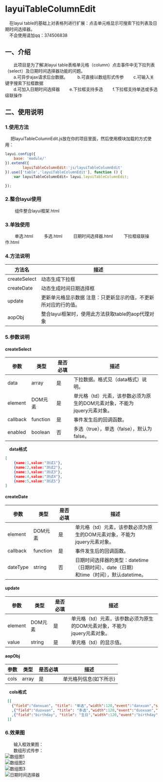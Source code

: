 # layuiTableColumnEdit
&emsp;在layui table的基础上对表格列进行扩展：点击单元格显示可搜索下拉列表及日期时间选择器。
<br/>
&emsp;不会使用请加qq：374506838

## 一、介绍
&emsp;&emsp;此项目是为了解决layui table表格单元格（column）点击事件中无下拉列表（select）及日期时间选择器功能的问题。
<br/>
&emsp;&emsp;a.可异步ajax请求后台数据。
&emsp;&emsp;b.可直接以数组形式传参
&emsp;&emsp;c.可输入关键字搜索下拉框数据
<br/>
&emsp;&emsp;d.可加入日期时间选择器
&emsp;&emsp;e.下拉框支持多选
&emsp;&emsp;f.下拉框支持单选或多选级联操作

## 二、使用说明

### 1.使用方法
&emsp; 把layuiTableColumnEdit.js放在你的项目里面，然后使用模块加载的方式使用：

```javascript
layui.config({
    base: 'module/'
}).extend({
        layuiTableColumnEdit:'js/layuiTableColumnEdit'
}).use(['table','layuiTableColumnEdit'], function () {
    var layuiTableColumnEdit= layui.layuiTableColumnEdit;
    
});
```

### 2.整合layui使用

&emsp;&emsp; 组件整合layui框架.html

### 3.单独使用

&emsp;&emsp; 单选.html
&emsp;&emsp; 多选.html
&emsp;&emsp; 日期时间选择器.html
&emsp;&emsp; 下拉框级联操作.html

### 4.方法说明
方法名 | 描述 |
---          | ----
createSelect | 动态生成下拉框
createDate   | 动态生成时间日期选择框
update       | 更新单元格显示数据 注意：只更新显示的值，不更新所对应的行的值。
aopObj       | 整合layui框架时，使用此方法获取table的aop代理对象

### 5.参数说明
#### createSelect
参数 | 类型 | 是否必填 | 描述 |
--- | --- | --- | ----
data      | array | 是 | 下拉数据。格式见（data格式）说明。
element   | DOM元素 | 是 | 单元格（td）元素，该参数必须为原生的DOM元素对象，不能为<br/>jquery元素对象。
callback  | function | 是 | 事件发生后的回调函数。
enabled   | boolean | 否 | 多选（true），单选（false），默认为false。

&emsp;**data格式**

```json
[
    {name:1,value:"测试1"},
    {name:2,value:"测试2"},
    {name:3,value:"测试3"},
    {name:4,value:"测试4"},
    {name:5,value:"测试5"}
]
```

#### createDate
参数 | 类型 | 是否必填 | 描述 |
--- | --- | --- | ----
element   | DOM元素 | 是 | 单元格（td）元素，该参数必须为原生的DOM元素对象，不能为<br/>jquery元素对象。
callback  | function | 是 | 事件发生后的回调函数。
dateType  | string | 否 | 日期时间选择器的类型：datetime（日期时间）、date（日期）<br/>和time（时间），默认datetime。

#### update
参数 | 类型 | 是否必填 | 描述 |
--- | --- | --- | ----
element   | DOM元素 | 是 | 单元格（td）元素，该参数必须为原生的DOM元素对象，不能为<br/>jquery元素对象。
value  | string | 是 | 单元格（td）的显示值。

#### aopObj
参数      | 类型      | 是否必填 | 描述 |
---       | ---       | ---      | ----
cols      | array     | 是       | 单元格列信息(如下所示)

&emsp;**cols格式**

```json
 [[
   {"field":"danxuan", "title": "单选","width":120,"event":"danxuan","select":{"data":params}}
   ,{"field":"duoxuan", "title": "多选","width":120,"event":"duoxuan","select":{"data":params,"enabled":true}}
   ,{"field":"birthday", "title": "生日","width":120,"event":"birthday","date":{"dateType":"date"}}
 ]]
```

### 6.效果图
&emsp;&emsp;输入框效果图：<br/>
&emsp;&emsp;数组形式传参：<br/>
![数组图1](https://images.gitee.com/uploads/images/2019/1201/005920_6bd870bd_1588195.png "2.png")
<br/>
![数组图2](https://images.gitee.com/uploads/images/2019/1201/005950_d701b34f_1588195.png "3.png")
<br/>
![数组图3](https://images.gitee.com/uploads/images/2019/1201/010015_121379ce_1588195.png "4.png")
<br/>
![日期时间选择器](https://images.gitee.com/uploads/images/2020/0309/222505_589db2d6_1588195.png "123333.png")